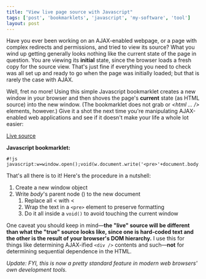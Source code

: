 ```yaml
---
title: "View live page source with Javascript"
tags: ['post', 'bookmarklets', 'javascript', 'my-software', 'tool']
layout: post
---
```


Have you ever been working on an AJAX-enabled webpage, or a page with
complex redirects and permissions, and tried to view its source? What
you wind up getting generally looks nothing like the current state of
the page in question. You are viewing its **initial** state, since the
browser loads a fresh copy for the source view. That's just fine if
everything you need to check was all set up and ready to go when the
page was initially loaded; but that is rarely the case with
AJAX.<!--more-->

Well, fret no more! Using this simple Javascript bookmarklet creates a
new window in your browser and then shoves the page's **current** state
(as HTML source) into the new window. (The bookmarklet does not grab
*<!DOCTYPE ... />* or *<html ... />* elements, however.)
Give it a shot the next time you're manipulating AJAX-enabled web
applications and see if it doesn't make your life a whole lot easier:

<a href="(javascript:w=window.open();void(w.document.write('%3Cpre%3E'+document.body.parentNode.innerHTML.replace(/%3C/g,'<')+'%3C/pre%3E'));)">Live source</a>

**Javascript bookmarklet:**

    #!js
    javascript:w=window.open();void(w.document.write('<pre>'+document.body.parentNode.innerHTML.replace(/</g,'<')+'</pre>'));

That's all there is to it! Here's the procedure in a nutshell:

1.  Create a new window object
2.  Write *body*'s parent node (*<head>*) to the new document
    1.  Replace all < with &lt;
    2.  Wrap the text in a `<pre>` element to preserve formatting
    3.  Do it all inside a `void()` to avoid touching the current window

One caveat you should keep in mind—**the "live" source will be different
than what the "true" source looks like, since one is hard-coded text and
the other is the result of your browser's DOM hierarchy.** I use this
for things like determining AJAX-ified `<div />` contents and
such—**not** for determining sequential dependence in the HTML.

*Update: FYI, this is now a pretty standard feature in modern web
browsers' own development tools.*
